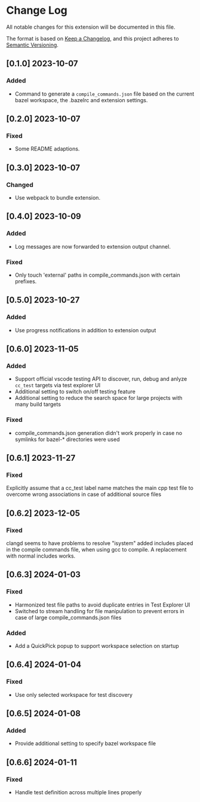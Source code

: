 # Change Log

All notable changes for this extension will be documented in this file.

The format is based on [Keep a Changelog](https://keepachangelog.com/en/1.0.0/),
and this project adheres to [Semantic Versioning](https://semver.org/spec/v2.0.0.html).

## [0.1.0] 2023-10-07

### Added

- Command to generate a `compile_commands.json` file based on the current bazel workspace, the .bazelrc and extension settings.

## [0.2.0] 2023-10-07

### Fixed

- Some README adaptions.

## [0.3.0] 2023-10-07

### Changed

- Use webpack to bundle extension.

## [0.4.0] 2023-10-09

### Added

- Log messages are now forwarded to extension output channel.

### Fixed

- Only touch 'external' paths in compile_commands.json with certain prefixes.

## [0.5.0] 2023-10-27

### Added

- Use progress notifications in addition to extension output

## [0.6.0] 2023-11-05

### Added

- Support official vscode testing API to discover, run, debug and anlyze `cc_test` targets via test explorer UI
- Additional setting to switch on/off testing feature
- Additional setting to reduce the search space for large projects with many build targets

### Fixed

- compile_commands.json generation didn't work properly in case no symlinks for bazel-* directories were used

## [0.6.1] 2023-11-27

### Fixed

Explicitly assume that a cc_test label name matches the main cpp test file to overcome wrong associations in case of additional source files

## [0.6.2] 2023-12-05

### Fixed

clangd seems to have problems to resolve "isystem" added includes placed in the compile commands file, when using gcc to compile. A replacement with normal includes works.

## [0.6.3] 2024-01-03

### Fixed

- Harmonized test file paths to avoid duplicate entries in Test Explorer UI
- Switched to stream handling for file manipulation to prevent errors in case of large compile_commands.json files

### Added

- Add a QuickPick popup to support workspace selection on startup

## [0.6.4] 2024-01-04

### Fixed

- Use only selected workspace for test discovery

## [0.6.5] 2024-01-08

### Added

- Provide additional setting to specify bazel workspace file

## [0.6.6] 2024-01-11

### Fixed

- Handle test definition across multiple lines properly
